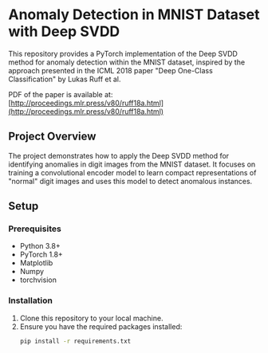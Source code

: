 # Anomaly Detection in MNIST Dataset with Deep SVDD

This repository provides a PyTorch implementation of the Deep SVDD method for anomaly detection within the MNIST dataset, inspired by the approach presented in the ICML 2018 paper "Deep One-Class Classification" by Lukas Ruff et al.

PDF of the paper is available at: [http://proceedings.mlr.press/v80/ruff18a.html](http://proceedings.mlr.press/v80/ruff18a.html)

## Project Overview

The project demonstrates how to apply the Deep SVDD method for identifying anomalies in digit images from the MNIST dataset. It focuses on training a convolutional encoder model to learn compact representations of "normal" digit images and uses this model to detect anomalous instances.

## Setup

### Prerequisites

- Python 3.8+
- PyTorch 1.8+
- Matplotlib
- Numpy
- torchvision

### Installation

1. Clone this repository to your local machine.
2. Ensure you have the required packages installed:
   ```bash
   pip install -r requirements.txt
